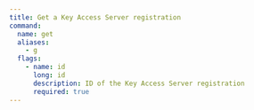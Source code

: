 ```yaml
---
title: Get a Key Access Server registration
command:
  name: get
  aliases:
    - g
  flags:
    - name: id
      long: id
      description: ID of the Key Access Server registration
      required: true
---
```

